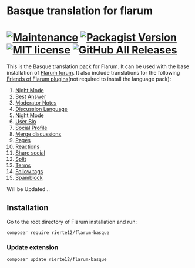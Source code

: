 # Basque translation for flarum
[![Maintenance](https://img.shields.io/maintenance/yes/2020)](https://naseinu.eus/eu/) [![Packagist Version](https://img.shields.io/packagist/v/rierte12/flarum-basque)](https://packagist.org/packages/rierte12/flarum-basque) [![MIT license](https://img.shields.io/badge/license-MIT-blue.svg)](https://github.com/rierte12/flarum-basque/blob/master/LICENSE)  [![GitHub All Releases](https://img.shields.io/github/downloads/rierte12/flarum-basque/total)](https://github.com/rierte12/flarum-basque/releases)
===
This is the Basque translation pack for Flarum. It can be used with the base installation of <a href="https://flarum.org/">Flarum forum</a>. It also include translations for the following <a href="https://github.com/FriendsOfFlarum">Friends of Flarum plugins</a>(not required to install the language pack):
<br>
  01. <a href="https://github.com/FriendsOfFlarum/nightmode">Night Mode</a>
  02. <a href="https://github.com/FriendsOfFlarum/best-answer">Best Answer</a>
  03. <a href="https://github.com/FriendsOfFlarum/moderator-notes">Moderator Notes</a>
  04. <a href="https://github.com/FriendsOfFlarum/discussion-language">Discussion Language</a>
  05. <a href="https://github.com/FriendsOfFlarum/nightmode">Night Mode</a>
  06. <a href="https://github.com/FriendsOfFlarum/user-bio">User Bio</a>
  07. <a href="https://github.com/FriendsOfFlarum/socialprofile">Social Profile</a>
  08. <a href="https://github.com/FriendsOfFlarum/merge-discussions">Merge discussions</a>
  09. <a href="https://github.com/FriendsOfFlarum/pages">Pages</a>
  10. <a href="https://github.com/FriendsOfFlarum/reactions">Reactions</a>
  11. <a href="https://github.com/FriendsOfFlarum/share-social">Share social</a>
  12. <a href="https://github.com/FriendsOfFlarum/split">Split</a>
  13. <a href="https://github.com/FriendsOfFlarum/terms">Terms</a>
  14. <a href="https://github.com/FriendsOfFlarum/follow-tags">Follow tags</a>
  15. <a href="https://github.com/FriendsOfFlarum/spamblock">Spamblock</a>

  
Will be Updated...
  
## Installation
Go to the root directory of Flarum installation and run:
```
composer require rierte12/flarum-basque
```
### Update extension
```
composer update rierte12/flarum-basque
```
